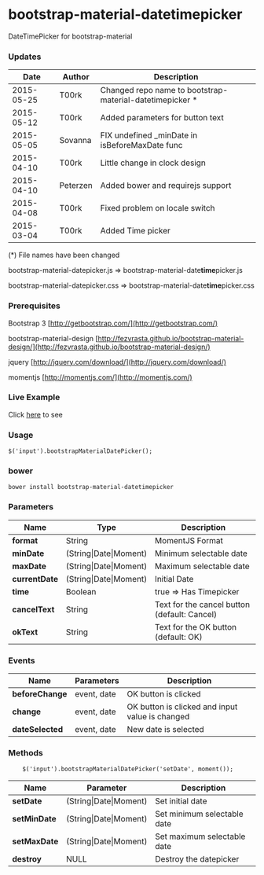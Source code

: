 # bootstrap-material-datetimepicker
DateTimePicker for bootstrap-material

### Updates

| Date				| Author			| Description											 |
| ----------------- | ----------------- | ------------------------------------------------------ |
| 2015-05-25		| T00rk 			| Changed repo name to bootstrap-material-datetimepicker * |
| 2015-05-12		| T00rk				| Added parameters for button text						 |
| 2015-05-05		| Sovanna			| FIX undefined _minDate in isBeforeMaxDate func		 |
| 2015-04-10		| T00rk				| Little change in clock design							 |
| 2015-04-10		| Peterzen			| Added bower and requirejs support						 |
| 2015-04-08		| T00rk				| Fixed problem on locale switch						 |
| 2015-03-04		| T00rk				| Added Time picker										 |
(\*) File names have been changed 

bootstrap-material-datepicker.js => bootstrap-material-date**time**picker.js

bootstrap-material-datepicker.css => bootstrap-material-date**time**picker.css
	
### Prerequisites

Bootstrap 3 [http://getbootstrap.com/](http://getbootstrap.com/)

bootstrap-material-design [http://fezvrasta.github.io/bootstrap-material-design/](http://fezvrasta.github.io/bootstrap-material-design/)

jquery [http://jquery.com/download/](http://jquery.com/download/)

momentjs [http://momentjs.com/](http://momentjs.com/)

### Live Example

Click [here](http://t00rk.github.io/bootstrap-material-datetimepicker/) to see

### Usage

	$('input').bootstrapMaterialDatePicker();

### bower

	bower install bootstrap-material-datetimepicker
	
### Parameters

| Name				| Type							| Description									|
| ----------------- | ----------------------------- | --------------------------------------------- |
| **format**		| String						| MomentJS Format								|
| **minDate**		| (String\|Date\|Moment)		| Minimum selectable date						|
| **maxDate**		| (String\|Date\|Moment)		| Maximum selectable date						|
| **currentDate**	| (String\|Date\|Moment)		| Initial Date									|
| **time**			| Boolean						| true => Has Timepicker						|
| **cancelText**	| String						| Text for the cancel button (default: Cancel)	|
| **okText**		| String						| Text for the OK button (default: OK)			|


### Events

| Name				| Parameters				| Description										|
| ----------------- | ------------------------- | ------------------------------------------------- |
| **beforeChange**	| event, date				| OK button is clicked								|
| **change**		| event, date				| OK button is clicked and input value is changed	|
| **dateSelected**	| event, date				| New date is selected								|


### Methods

        $('input').bootstrapMaterialDatePicker('setDate', moment());

| Name				| Parameter					| Description					|
| ----------------- | ------------------------- | ----------------------------- |
| **setDate**		| (String\|Date\|Moment)	| Set initial date				|
| **setMinDate**	| (String\|Date\|Moment)	| Set minimum selectable date	|
| **setMaxDate**	| (String\|Date\|Moment)	| Set maximum selectable date	|
| **destroy**		| NULL						| Destroy the datepicker		|

	
